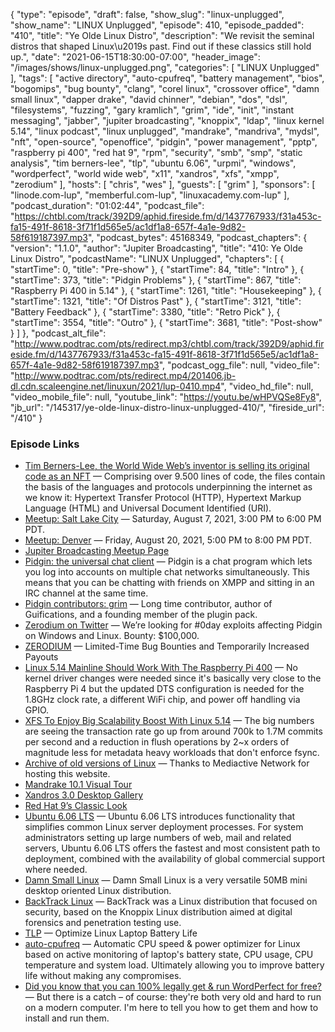{
  "type": "episode",
  "draft": false,
  "show_slug": "linux-unplugged",
  "show_name": "LINUX Unplugged",
  "episode": 410,
  "episode_padded": "410",
  "title": "Ye Olde Linux Distro",
  "description": "We revisit the seminal distros that shaped Linux\u2019s past. Find out if these classics still hold up.",
  "date": "2021-06-15T18:30:00-07:00",
  "header_image": "/images/shows/linux-unplugged.png",
  "categories": [
    "LINUX Unplugged"
  ],
  "tags": [
    "active directory",
    "auto-cpufreq",
    "battery management",
    "bios",
    "bogomips",
    "bug bounty",
    "clang",
    "corel linux",
    "crossover office",
    "damn small linux",
    "dapper drake",
    "david chinner",
    "debian",
    "dos",
    "dsl",
    "filesystems",
    "fuzzing",
    "gary kramlich",
    "grim",
    "ide",
    "init",
    "instant messaging",
    "jabber",
    "jupiter broadcasting",
    "knoppix",
    "ldap",
    "linux kernel 5.14",
    "linux podcast",
    "linux unplugged",
    "mandrake",
    "mandriva",
    "mydsl",
    "nft",
    "open-source",
    "openoffice",
    "pidgin",
    "power management",
    "pptp",
    "raspberry pi 400",
    "red hat 9",
    "rpm",
    "security",
    "smb",
    "smp",
    "static analysis",
    "tim berners-lee",
    "tlp",
    "ubuntu 6.06",
    "urpmi",
    "windows",
    "wordperfect",
    "world wide web",
    "x11",
    "xandros",
    "xfs",
    "xmpp",
    "zerodium"
  ],
  "hosts": [
    "chris",
    "wes"
  ],
  "guests": [
    "grim"
  ],
  "sponsors": [
    "linode.com-lup",
    "memberful.com-lup",
    "linuxacademy.com-lup"
  ],
  "podcast_duration": "01:02:44",
  "podcast_file": "https://chtbl.com/track/392D9/aphid.fireside.fm/d/1437767933/f31a453c-fa15-491f-8618-3f71f1d565e5/ac1df1a8-657f-4a1e-9d82-58f619187397.mp3",
  "podcast_bytes": 45168349,
  "podcast_chapters": {
    "version": "1.1.0",
    "author": "Jupiter Broadcasting",
    "title": "410: Ye Olde Linux Distro",
    "podcastName": "LINUX Unplugged",
    "chapters": [
      {
        "startTime": 0,
        "title": "Pre-show"
      },
      {
        "startTime": 84,
        "title": "Intro"
      },
      {
        "startTime": 373,
        "title": "Pidgin Problems"
      },
      {
        "startTime": 867,
        "title": "Raspberry Pi 400 in 5.14"
      },
      {
        "startTime": 1261,
        "title": "Housekeeping"
      },
      {
        "startTime": 1321,
        "title": "Of Distros Past"
      },
      {
        "startTime": 3121,
        "title": "Battery Feedback"
      },
      {
        "startTime": 3380,
        "title": "Retro Pick"
      },
      {
        "startTime": 3554,
        "title": "Outro"
      },
      {
        "startTime": 3681,
        "title": "Post-show"
      }
    ]
  },
  "podcast_alt_file": "http://www.podtrac.com/pts/redirect.mp3/chtbl.com/track/392D9/aphid.fireside.fm/d/1437767933/f31a453c-fa15-491f-8618-3f71f1d565e5/ac1df1a8-657f-4a1e-9d82-58f619187397.mp3",
  "podcast_ogg_file": null,
  "video_file": "http://www.podtrac.com/pts/redirect.mp4/201406.jb-dl.cdn.scaleengine.net/linuxun/2021/lup-0410.mp4",
  "video_hd_file": null,
  "video_mobile_file": null,
  "youtube_link": "https://youtu.be/wHPVQSe8Fy8",
  "jb_url": "/145317/ye-olde-linux-distro-linux-unplugged-410/",
  "fireside_url": "/410"
}


### Episode Links

  * [Tim Berners-Lee, the World Wide Web’s inventor is selling its original code as an NFT](https://www.cnn.com/style/article/tim-berners-lee-nft-auction/index.html "Tim Berners-Lee, the World Wide Web’s inventor is selling its original code as an NFT") — Comprising over 9.500 lines of code, the files contain the basis of the languages and protocols underpinning the internet as we know it: Hypertext Transfer Protocol (HTTP), Hypertext Markup Language (HTML) and Universal Document Identified (URI).
  * [Meetup: Salt Lake City](https://www.meetup.com/jupiterbroadcasting/events/278854904/ "Meetup: Salt Lake City") — Saturday, August 7, 2021, 3:00 PM to 6:00 PM PDT.
  * [Meetup: Denver](https://www.meetup.com/jupiterbroadcasting/events/278855088/ "Meetup: Denver") — Friday, August 20, 2021, 5:00 PM to 8:00 PM PDT.
  * [Jupiter Broadcasting Meetup Page](http://meetup.com/jupiterbroadcasting "Jupiter Broadcasting Meetup Page")
  * [Pidgin: the universal chat client](http://pidgin.im/ "Pidgin: the universal chat client") — Pidgin is a chat program which lets you log into accounts on multiple chat networks simultaneously. This means that you can be chatting with friends on XMPP and sitting in an IRC channel at the same time.
  * [Pidgin contributors: grim](https://developer.pidgin.im/wiki/grim "Pidgin contributors: grim") — Long time contributor, author of Guifications, and a founding member of the plugin pack.
  * [Zerodium on Twitter](https://twitter.com/Zerodium/status/1399776303918821384 "Zerodium on Twitter") — We’re looking for #0day exploits affecting Pidgin on Windows and Linux. Bounty: $100,000.
  * [ZERODIUM](https://zerodium.com/temporary.html "ZERODIUM") — Limited-Time Bug Bounties and Temporarily Increased Payouts
  * [Linux 5.14 Mainline Should Work With The Raspberry Pi 400](https://www.phoronix.com/scan.php?page=news_item&px=Raspberry-Pi-400-Linux-5.14 "Linux 5.14 Mainline Should Work With The Raspberry Pi 400") — No kernel driver changes were needed since it's basically very close to the Raspberry Pi 4 but the updated DTS configuration is needed for the 1.8GHz clock rate, a different WiFi chip, and power off handling via GPIO.
  * [XFS To Enjoy Big Scalability Boost With Linux 5.14](https://www.phoronix.com/scan.php?page=news_item&px=XFS-CIL-Log-Scalability-5.14 "XFS To Enjoy Big Scalability Boost With Linux 5.14") — The big numbers are seeing the transaction rate go up from around 700k to 1.7M commits per second and a reduction in flush operations by 2~x orders of magnitude less for metadata heavy workloads that don't enforce fsync.
  * [Archive of old versions of Linux](https://soft.lafibre.info/ "Archive of old versions of Linux") — Thanks to Mediactive Network for hosting this website.
  * [Mandrake 10.1 Visual Tour](https://imgur.com/a/xHd1i5f "Mandrake 10.1 Visual Tour")
  * [Xandros 3.0 Desktop Gallery](https://imgur.com/a/2VY3Nee "Xandros 3.0 Desktop Gallery")
  * [Red Hat 9’s Classic Look](https://imgur.com/a/Iu57GMU "Red Hat 9’s Classic Look")
  * [Ubuntu 6.06 LTS](https://ubuntu.com/blog/ubuntu-6-06-lts-released "Ubuntu 6.06 LTS") — Ubuntu 6.06 LTS introduces functionality that simplifies common Linux server deployment processes. For system administrators setting up large numbers of web, mail and related servers, Ubuntu 6.06 LTS offers the fastest and most consistent path to deployment, combined with the availability of global commercial support where needed.
  * [Damn Small Linux](http://www.damnsmalllinux.org/ "Damn Small Linux") — Damn Small Linux is a very versatile 50MB mini desktop oriented Linux distribution.
  * [BackTrack Linux](https://www.backtrack-linux.org/ "BackTrack Linux") — BackTrack was a Linux distribution that focused on security, based on the Knoppix Linux distribution aimed at digital forensics and penetration testing use.
  * [TLP](https://linrunner.de/tlp/ "TLP") — Optimize Linux Laptop Battery Life
  * [auto-cpufreq](https://github.com/AdnanHodzic/auto-cpufreq "auto-cpufreq") — Automatic CPU speed & power optimizer for Linux based on active monitoring of laptop's battery state, CPU usage, CPU temperature and system load. Ultimately allowing you to improve battery life without making any compromises.
  * [Did you know that you can 100% legally get & run WordPerfect for free?](https://liam-on-linux.livejournal.com/80768.html "Did you know that you can 100% legally get & run WordPerfect for free?") — But there is a catch – of course: they're both very old and hard to run on a modern computer. I'm here to tell you how to get them and how to install and run them.



